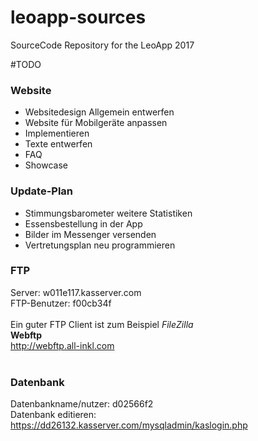 # leoapp-sources
SourceCode Repository for the LeoApp 2017

#TODO

### Website
<ul>
  <li>Websitedesign Allgemein entwerfen</li>
  <li>Website für Mobilgeräte anpassen</li>
  <li>Implementieren</li>
  <li>Texte entwerfen</li>
  <li>FAQ</li>
  <li>Showcase</li>
</ul>

### Update-Plan
<ul>
  <li>Stimmungsbarometer weitere Statistiken</li>
  <li>Essensbestellung in der App</li>
  <li>Bilder im Messenger versenden</li>
  <li>Vertretungsplan neu programmieren</li>
</ul>

### FTP
Server: w011e117.kasserver.com<br/>
FTP-Benutzer: f00cb34f<br/>
<br/>
Ein guter FTP Client ist zum Beispiel <i>FileZilla</i>
<br/>
<b>Webftp</b><br/>
http://webftp.all-inkl.com<br/>
<br/>

### Datenbank
Datenbankname/nutzer: d02566f2<br/>
Datenbank editieren: https://dd26132.kasserver.com/mysqladmin/kaslogin.php<br/>
